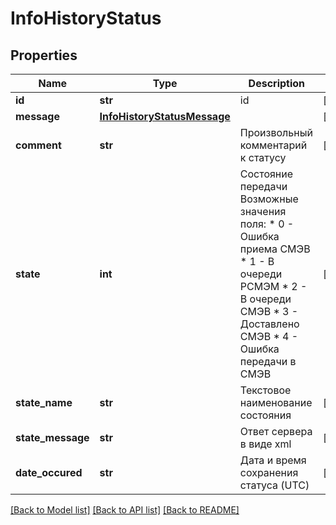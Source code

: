 # InfoHistoryStatus

## Properties
Name | Type | Description | Notes
------------ | ------------- | ------------- | -------------
**id** | **str** | id | [optional] 
**message** | [**InfoHistoryStatusMessage**](InfoHistoryStatusMessage.md) |  | [optional] 
**comment** | **str** | Произвольный комментарий к статусу | [optional] 
**state** | **int** | Состояние передачи Возможные значения поля:   * 0 - Ошибка приема СМЭВ   * 1 - В очереди РСМЭМ   * 2 - В очереди СМЭВ   * 3 - Доставлено СМЭВ   * 4 - Ошибка передачи в СМЭВ  | [optional] 
**state_name** | **str** | Текстовое наименование состояния | [optional] 
**state_message** | **str** | Ответ сервера в виде xml | [optional] 
**date_occured** | **str** | Дата и время сохранения статуса (UTC) | [optional] 

[[Back to Model list]](../README.md#documentation-for-models) [[Back to API list]](../README.md#documentation-for-api-endpoints) [[Back to README]](../README.md)

